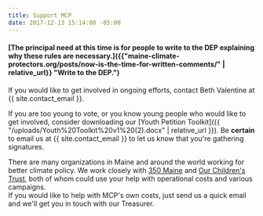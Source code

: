 ```yaml
---
title: Support MCP
date: 2017-12-13 15:14:00 -05:00
---
```


#### [The principal need at this time is for people to write to the DEP explaining why these rules are necessary.]({{"maine-climate-protectors.org/posts/now-is-the-time-for-written-comments/" | relative_url}} "Write to the DEP.") 

If you would like to get involved in ongoing efforts, contact Beth Valentine at {{ site.contact_email }}.

If you are too young to vote, or you know young people who would like to get involved, consider downloading our [Youth Petition Toolkit]({{ "/uploads/Youth%20Toolkit%20v1%20(2).docx" | relative_url }}). Be **certain** to email us at {{ site.contact_email }} to let us know that you're gathering signatures. 

There are many organizations in Maine and around the world working for better climate policy. We work closely with [350 Maine](http://www.350maine.org/donate) and [Our Children's Trust](https://www.ourchildrenstrust.org/donate/), both of whom could use your help with operational costs and various campaigns.  
If you would like to help with MCP's own costs, just send us a quick email and we'll get you in touch with our Treasurer.